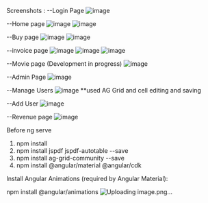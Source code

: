 
Screenshots : 
--Login Page
![image](https://github.com/user-attachments/assets/42894b6d-7fc8-4d8b-b6a2-7146d669ae47)

--Home page 
![image](https://github.com/user-attachments/assets/9a27c8db-2f40-46eb-bcbb-d6f3a304f00a)
![image](https://github.com/user-attachments/assets/d76e8c3f-8bc6-4511-8408-bba416e9f1f3)

--Buy page 
![image](https://github.com/user-attachments/assets/4f15114e-f1d3-44a7-8ecd-45a0a83a204c)
![image](https://github.com/user-attachments/assets/8ea2854a-44b5-4e3a-895d-fcaf1886ed1c)

--invoice page 
![image](https://github.com/user-attachments/assets/8e22232f-0ef1-402c-942f-8dd65906443b)
![image](https://github.com/user-attachments/assets/c18f843c-7b7f-4a53-b6c7-dc924c05c077)
![image](https://github.com/user-attachments/assets/da26bc40-500b-47a4-8dd4-2eaab3147234)

--Movie page (Development in progress)
![image](https://github.com/user-attachments/assets/baa503b4-e218-4ccb-8433-00f1a9655bc8)



--Admin Page 
![image](https://github.com/user-attachments/assets/08b67279-f3f2-4af1-b55b-6d12f8f159d9)

--Manage Users
![image](https://github.com/user-attachments/assets/7fbd379c-af5b-4177-839d-c5a062ff0f68)
**used AG Grid and cell editing and saving

--Add User
![image](https://github.com/user-attachments/assets/c19a3e7f-2e4b-414a-9a60-1351e410b829)

--Revenue page
![image](https://github.com/user-attachments/assets/c4197c78-89eb-40c5-a89c-b919cc3019d7)


Before ng serve
1. npm install
2. npm install jspdf jspdf-autotable --save
3. npm install ag-grid-community --save
4. npm install @angular/material @angular/cdk

Install Angular Animations (required by Angular Material):


npm install @angular/animations
![Uploading image.png…]()

